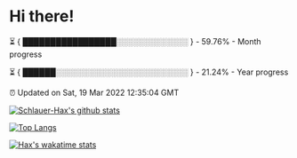 # Hi there!

⏳ { █████████████████░░░░░░░░░░░░░ } - 59.76% - Month progress

⏳ { ██████░░░░░░░░░░░░░░░░░░░░░░░░ } - 21.24% - Year progress

⏰ Updated on Sat, 19 Mar 2022 12:35:04 GMT


[![Schlauer-Hax's github stats](https://github-readme-stats.vercel.app/api?username=Schlauer-Hax&show_icons=true&theme=dark&count_private=true)](https://github.com/Schlauer-Hax)


[![Top Langs](https://github-readme-stats.vercel.app/api/top-langs/?username=Schlauer-Hax&layout=compact&theme=dark)](https://github.com/Schlauer-Hax?tab=repositories)


[![Hax's wakatime stats](https://github-readme-stats.vercel.app/api/wakatime?username=Hax&theme=dark)](https://wakatime.com/@Hax)

